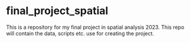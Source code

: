 # final_project_spatial
This is a repository for my final project in spatial analysis 2023. This repo will contain the data, scripts etc. use for creating the project. 
